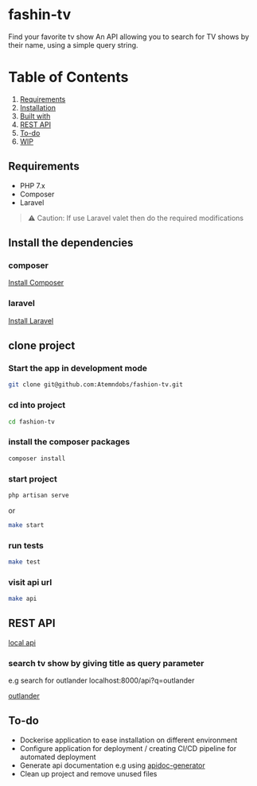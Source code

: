 fashin-tv
======================

Find your favorite tv show
An API allowing you to search for TV shows by their name, using a simple query string.

# Table of Contents

1. [Requirements](#-requirements)
2. [Installation](#-installation)
3. [Built with](#-built-with)
4. [REST API](#-api-platform)
5. [To-do](#-to-do)
6. [WIP](#-WIP)


## Requirements

- PHP 7.x
- Composer
- Laravel


> ⚠️ Caution: If use Laravel valet then do the required modifications

## Install the dependencies
### composer
[Install Composer](https://getcomposer.org/doc/00-intro.md#installation-linux-unix-macos)

### laravel
[Install Laravel](https://laravel.com/docs/7.x/installation)

## clone project
### Start the app in development mode
```bash
git clone git@github.com:Atemndobs/fashion-tv.git
```
### cd into project
```bash
cd fashion-tv
```

### install the composer packages
```bash
composer install
```


### start project
```bash
php artisan serve
```
or

```bash
make start
```


### run tests

```bash
make test
```


### visit api url
```bash
make api
```

## REST API

[local api](localhost:8000/api)

### search tv show by giving title as query parameter
e.g search for outlander
localhost:8000/api?q=outlander

[outlander](http://localhost:8000/api?q=outlander)

## To-do

- Dockerise application to ease installation on different environment
- Configure application for deployment / creating CI/CD pipeline for automated deployment 
- Generate api documentation e.g using [apidoc-generator](https://github.com/mpociot/laravel-apidoc-generator)
- Clean up project and remove unused files


